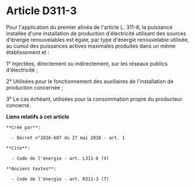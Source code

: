 # Article D311-3

Pour l'application du premier alinéa de l'article L. 311-6, la puissance installée d'une installation de production
d'électricité utilisant des sources d'énergie renouvelables est égale, par type d'énergie renouvelable utilisée, au cumul des
puissances actives maximales produites dans un même établissement et : 

1° Injectées, directement ou indirectement, sur les réseaux publics d'électricité ; 

2° Utilisées pour le fonctionnement des auxiliaires de l'installation de production concernée ; 

3° Le cas échéant, utilisées pour la consommation propre du producteur concerné.

**Liens relatifs à cet article**

	**Créé par**:

	  - Décret n°2016-687 du 27 mai 2016 - art. 1

	**Cite**:

	  - Code de l'énergie - art. L311-6 (V)

	**Anciens textes**:

	  - Code de l'énergie - art. R311-3 (T)
